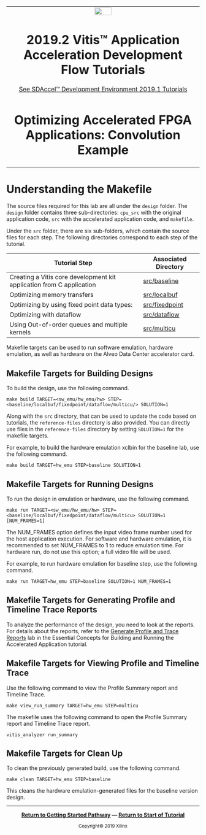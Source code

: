 ﻿<table>
 <tr>
   <td align="center"><img src="https://www.xilinx.com/content/dam/xilinx/imgs/press/media-kits/corporate/xilinx-logo.png" width="30%"/><h1>2019.2 Vitis™ Application Acceleration Development Flow Tutorials</h1>
   <a href="https://github.com/Xilinx/SDAccel-Tutorials/branches/all">See SDAccel™ Development Environment 2019.1 Tutorials</a>
   </td>
 </tr>
 <tr>
 <td align="center"><h1>Optimizing Accelerated FPGA Applications: Convolution Example
 </td>
 </tr>
</table>

# Understanding the Makefile

The source files required for this lab are all under the `design` folder. The `design` folder contains three sub-directories: `cpu_src` with the original application code, `src` with the accelerated application code, and `makefile`.

Under the `src` folder, there are six sub-folders, which contain the source files for each step. The following directories correspond to each step of the tutorial.

| Tutorial Step                                             | Associated Directory  |
|-------------------------------------------------------------|------------------------ |
| Creating a Vitis core development kit application from C application          |     [src/baseline](./design/src/baseline)        |
| Optimizing memory transfers                                  |     [src/localbuf](./design/src/localbuf)        |
| Optimizing by using fixed point data types:                 |     [src/fixedpoint](./design/src/fixedpoint)      |
| Optimizing with dataflow                                    |     [src/dataflow](./design/src/dataflow)        |
| Using Out-of-order queues and multiple kernels              |     [src/multicu](./design/src/multicu)         |

Makefile targets can be used to run software emulation, hardware emulation, as well as hardware on the Alveo Data Center accelerator card.

## Makefile Targets for Building Designs

To build the design, use the following command.

```
make build TARGET=<sw_emu/hw_emu/hw> STEP=<baseline/localbuf/fixedpoint/dataflow/multicu/> SOLUTION=1
```

Along with the `src` directory, that can be used to update the code based on tutorials, the `reference-files` directory is also provided. You can directly use files in the `reference-files` directory by setting `SOLUTION=1` for the makefile targets.

For example, to build the hardware emulation xclbin for the baseline lab, use the following command.

```
make build TARGET=hw_emu STEP=baseline SOLUTION=1
```

## Makefile Targets for Running Designs

To run the design in emulation or hardware, use the following command.

```
make run TARGET=<sw_emu/hw_emu/hw> STEP=<baseline/localbuf/fixedpoint/dataflow/multicu> SOLUTION=1 [NUM_FRAMES=1]
```

The NUM_FRAMES option defines the input video frame number used for the host application execution. For software and hardware emulation, it is recommended to set NUM_FRAMES to **1** to reduce emulation time. For hardware run, do not use this option; a full video file will be used.

For example, to run hardware emulation for baseline step, use the following command.

```
make run TARGET=hw_emu STEP=baseline SOLUTION=1 NUM_FRAMES=1
```

## Makefile Targets for Generating Profile and Timeline Trace Reports

To analyze the performance of the design, you need to look at the reports. For details about the reports, refer to the [Generate Profile and Trace Reports](../Pathway3/ProfileAndTraceReports.md) lab in the Essential Concepts for Building and Running the Accelerated Application tutorial.

## Makefile Targets for Viewing Profile and Timeline Trace

Use the following command to view the Profile Summary report and Timeline Trace.

   ```
   make view_run_summary TARGET=hw_emu STEP=multicu
   ```

   The makefile uses the following command to open the Profile Summary report and Timeline Trace report.

   ```
   vitis_analyzer run_summary
   ```

## Makefile Targets for Clean Up

To clean the previously generated build, use the following command.

```
make clean TARGET=hw_emu STEP=baseline
```

This cleans the hardware emulation-generated files for the baseline version design.
</br>
<hr/>
<p align="center"><b><a href="/docs/vitis-getting-started/">Return to Getting Started Pathway</a> — <a href="./README.md">Return to Start of Tutorial</a></b></p>

<p align="center"><sup>Copyright&copy; 2019 Xilinx</sup></p>
